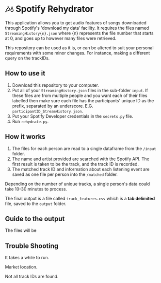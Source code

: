 # 🎶💧 Spotify Rehydrator

This application allows you to get audio features of songs downloaded through Spotify's 'download my data' facility. 
It requires the files named `StreamingHistory{n}.json` where {n} represents the file number that starts at 0, and goes up to however many files were retrieved.   

This repository can be used as it is, or can be altered to suit your personal requirements with some minor changes. For instance, making a different query on the trackIDs. 

## How to use it

1. Download this repository to your computer. 
2. Put all of your `StreamingHistory.json` files in the sub-folder `input`. If these files are from multiple people and you want each of their files labelled then make sure each file has the participants' unique ID as the prefix, separated by an underscore. E.G. `participantID_StreamHistory.json`. 
3. Put your Spotify Developer credentials in the `secrets.py` file.
4. Run `rehydrate.py`.

## How it works
1. The files for each person are read to a single dataframe from the `/input` folder.  
2. The name and artist provided are searched with the Spotify API. The first result is taken to be the track, and the track ID is recorded.  
3. The matched track ID and information about each listening event are saved as one file per person into the `/matched` folder.  

Depending on the number of unique tracks, a single person's data could take 10-30 minutes to process.  

The final output is a file called `track_features.csv` which is a **tab delimited** file, saved to the `output` folder. 

## Guide to the output
The files will be 



## Trouble Shooting
It takes a while to run. 

Market location. 

Not all track IDs are found. 